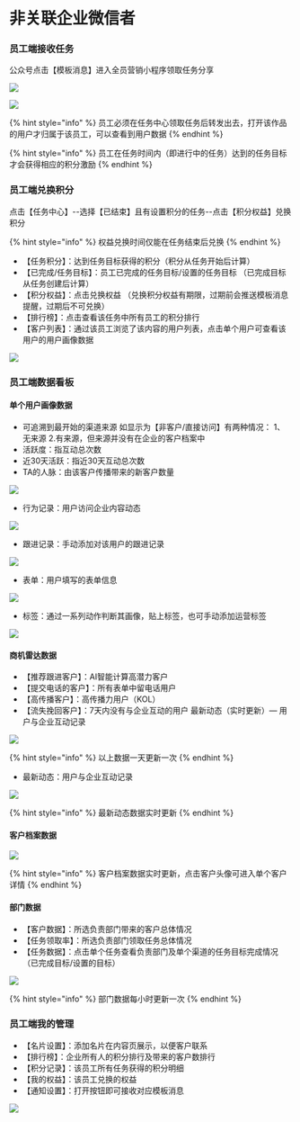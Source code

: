 # 非关联企业微信者

### 员工端接收任务

公众号点击【模板消息】进入全员营销小程序领取任务分享

![](../.gitbook/assets/image%20%2844%29.png)

![](../.gitbook/assets/image%20%2898%29.png)

{% hint style="info" %}
员工必须在任务中心领取任务后转发出去，打开该作品的用户才归属于该员工，可以查看到用户数据 
{% endhint %}

{% hint style="info" %}
员工在任务时间内（即进行中的任务）达到的任务目标才会获得相应的积分激励
{% endhint %}

### 员工端兑换积分

点击【任务中心】--选择【已结束】且有设置积分的任务--点击【积分权益】兑换积分

{% hint style="info" %}
权益兑换时间仅能在任务结束后兑换
{% endhint %}

* 【任务积分】：达到任务目标获得的积分（积分从任务开始后计算）
* 【已完成/任务目标】：员工已完成的任务目标/设置的任务目标 （已完成目标从任务创建后计算）
* 【积分权益】：点击兑换权益 （兑换积分权益有期限，过期前会推送模板消息提醒，过期后不可兑换）
* 【排行榜】：点击查看该任务中所有员工的积分排行 
* 【客户列表】：通过该员工浏览了该内容的用户列表，点击单个用户可查看该用户的用户画像数据

![](../.gitbook/assets/image%20%28145%29.png)

### 员工端数据看板

#### 单个用户画像数据

* 可追溯到最开始的渠道来源 如显示为【非客户/直接访问】有两种情况： 1、无来源    2.有来源，但来源并没有在企业的客户档案中
* 活跃度：指互动总次数
* 近30天活跃：指近30天互动总次数
* TA的人脉：由该客户传播带来的新客户数量 

![](../.gitbook/assets/343f286c273461de8eb5cccf3dadbcb%20%281%29.png)

* 行为记录：用户访问企业内容动态

![](../.gitbook/assets/image%20%2838%29.png)

* 跟进记录：手动添加对该用户的跟进记录

![](../.gitbook/assets/image%20%2811%29.png)

* 表单：用户填写的表单信息

![](../.gitbook/assets/image%20%281%29.png)

* 标签：通过一系列动作判断其画像，贴上标签，也可手动添加运营标签

![](../.gitbook/assets/image%20%2816%29.png)

#### 商机雷达数据

* 【推荐跟进客户】：AI智能计算高潜力客户 
* 【提交电话的客户】：所有表单中留电话用户
* 【高传播客户】：高传播力用户（KOL） 
* 【流失挽回客户】：7天内没有与企业互动的用户 最新动态（实时更新）— 用户与企业互动记录

![](../.gitbook/assets/image%20%2842%29.png)

{% hint style="info" %}
以上数据一天更新一次
{% endhint %}

* 最新动态：用户与企业互动记录

![](../.gitbook/assets/image%20%289%29.png)

{% hint style="info" %}
最新动态数据实时更新
{% endhint %}

#### 客户档案数据

![](../.gitbook/assets/image%20%2835%29.png)

{% hint style="info" %}
客户档案数据实时更新，点击客户头像可进入单个客户详情
{% endhint %}

#### 部门数据

* 【客户数据】：所选负责部门带来的客户总体情况 
* 【任务领取率】：所选负责部门领取任务总体情况 
* 【任务数据】：点击单个任务查看负责部门及单个渠道的任务目标完成情况（已完成目标/设置的目标）

![](../.gitbook/assets/image%20%28103%29.png)

{% hint style="info" %}
部门数据每小时更新一次
{% endhint %}

### 员工端我的管理

* 【名片设置】：添加名片在内容页展示，以便客户联系 
* 【排行榜】：企业所有人的积分排行及带来的客户数排行
* 【积分记录】：该员工所有任务获得的积分明细 
* 【我的权益】：该员工兑换的权益
* 【通知设置】：打开按钮即可接收对应模板消息

![](../.gitbook/assets/image%20%28132%29.png)

